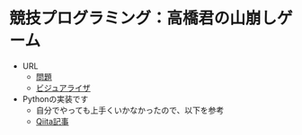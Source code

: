 # 競技プログラミング：高橋君の山崩しゲーム

* URL
    * [問題](https://chokudai001.contest.atcoder.jp/tasks/chokudai_001_a)
    * [ビジュアライザ](https://chokudai001.contest.atcoder.jp/data/other/chokudai001/)
* Pythonの実装です
    * 自分でやっても上手くいかなかったので、以下を参考
    * [Qiita記事](https://qiita.com/tsukammo/items/85ffbe907e89b051d715)